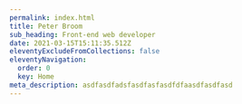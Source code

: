 ```yaml
---
permalink: index.html
title: Peter Broom
sub_heading: Front-end web developer
date: 2021-03-15T15:11:35.512Z
eleventyExcludeFromCollections: false
eleventyNavigation:
  order: 0
  key: Home
meta_description: asdfasdfadsfasdfasfasdfdfaasdfasdfasd
---
```


